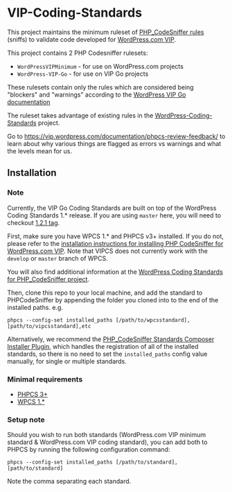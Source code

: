 # VIP-Coding-Standards

This project maintains the minimum ruleset of [PHP_CodeSniffer rules](https://github.com/squizlabs/PHP_CodeSniffer) (sniffs) to validate code developed for [WordPress.com VIP](https://vip.wordpress.com/).

This project contains 2 PHP Codesniffer rulesets:

 - `WordPressVIPMinimum` - for use on WordPress.com projects
 - `WordPress-VIP-Go` - for use on VIP Go projects

These rulesets contain only the rules which are considered being "blockers" and "warnings" according to the [WordPress VIP Go documentation](https://vip.wordpress.com/documentation/vip-go/code-review-blockers-warnings-notices/)

The ruleset takes advantage of existing rules in the [WordPress-Coding-Standards](https://github.com/WordPress-Coding-Standards/WordPress-Coding-Standards) project.

Go to https://vip.wordpress.com/documentation/phpcs-review-feedback/ to learn about why various things are flagged as errors vs warnings and what the levels mean for us.

## Installation

### Note

Currently, the VIP Go Coding Standards are built on top of the WordPress Coding Standards 1.* release. If you are using `master` here, you will need to checkout [1.2.1 tag](https://github.com/WordPress-Coding-Standards/WordPress-Coding-Standards/releases/tag/1.2.1).

First, make sure you have WPCS 1.* and PHPCS v3+ installed. If you do not, please refer to the [installation instructions for installing PHP CodeSniffer for WordPress.com VIP](https://vip.wordpress.com/documentation/how-to-install-php-code-sniffer-for-wordpress-com-vip/). Note that VIPCS does not currently work with the `develop` or `master` branch of WPCS.

You will also find additional information at the [WordPress Coding Standards for PHP_CodeSniffer project](https://github.com/WordPress-Coding-Standards/WordPress-Coding-Standards#installation).

Then, clone this repo to your local machine, and add the standard to PHPCodeSniffer by appending the folder you cloned into to the end of the installed paths. e.g.

`phpcs --config-set installed_paths [/path/to/wpcsstandard],[path/to/vipcsstandard],etc`

Alternatively, we recommend the [PHP_CodeSniffer Standards Composer Installer Plugin](https://github.com/Dealerdirect/phpcodesniffer-composer-installer), which handles the registration of all of the installed standards, so there is no need to set the `installed_paths` config value manually, for single or multiple standards.

### Minimal requirements

* [PHPCS 3+](https://github.com/squizlabs/PHP_CodeSniffer/releases)
* [WPCS 1.*](https://github.com/WordPress-Coding-Standards/WordPress-Coding-Standards/releases)

### Setup note

Should you wish to run both standards (WordPress.com VIP minimum standard & WordPress.com VIP coding standard), you can add both to PHPCS by running the following configuration command:

`phpcs --config-set installed_paths [/path/to/standard],[path/to/standard]`

Note the comma separating each standard.
